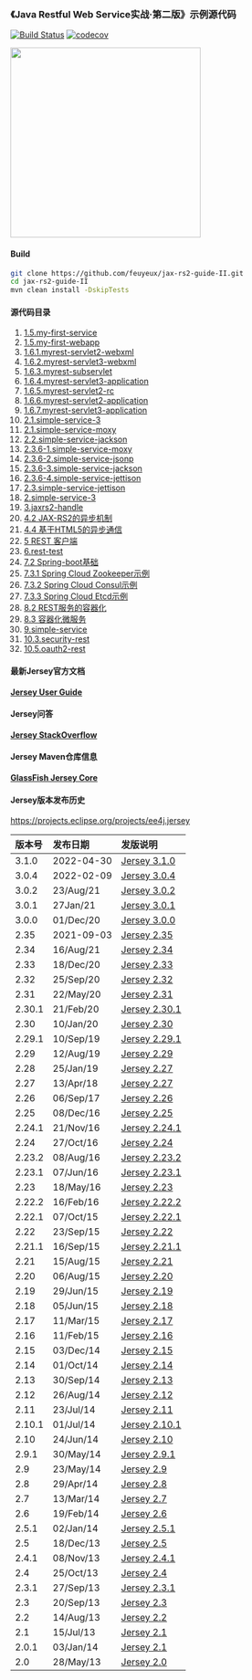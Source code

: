 ### 《Java Restful Web Service实战·第二版》示例源代码
[![Build Status](https://travis-ci.com/feuyeux/jax-rs2-guide-II.svg?branch=master)](https://travis-ci.com/feuyeux/jax-rs2-guide-II)
[![codecov](https://codecov.io/gh/feuyeux/jax-rs2-guide-II/branch/master/graph/badge.svg)](https://codecov.io/gh/feuyeux/jax-rs2-guide-II)

<img width="333" src="cover.png"/>

#### Build
```bash
git clone https://github.com/feuyeux/jax-rs2-guide-II.git
cd jax-rs2-guide-II
mvn clean install -DskipTests
```

#### 源代码目录

1. [1.5.my-first-service](1.5.my-first-service)
2. [1.5.my-first-webapp](1.5.my-first-webapp)
3. [1.6.1.myrest-servlet2-webxml](1.6.1.myrest-servlet2-webxml)
4. [1.6.2.myrest-servlet3-webxml](1.6.2.myrest-servlet3-webxml)
5. [1.6.3.myrest-subservlet](1.6.3.myrest-subservlet)
6. [1.6.4.myrest-servlet3-application](1.6.4.myrest-servlet3-application)
7. [1.6.5.myrest-servlet2-rc](1.6.5.myrest-servlet2-rc)
8. [1.6.6.myrest-servlet2-application](1.6.6.myrest-servlet2-application)
9. [1.6.7.myrest-servlet3-application](1.6.7.myrest-servlet3-application)
10. [2.1.simple-service-3](2.1.simple-service-3)
11. [2.1.simple-service-moxy](2.1.simple-service-moxy)
12. [2.2.simple-service-jackson](2.2.simple-service-jackson)
13. [2.3.6-1.simple-service-moxy](2.3.6-1.simple-service-moxy)
14. [2.3.6-2.simple-service-jsonp](2.3.6-2.simple-service-jsonp)
15. [2.3.6-3.simple-service-jackson](2.3.6-3.simple-service-jackson)
16. [2.3.6-4.simple-service-jettison](2.3.6-4.simple-service-jettison)
17. [2.3.simple-service-jettison](2.3.simple-service-jettison)
18. [2.simple-service-3](2.simple-service-3)
19. [3.jaxrs2-handle](3.jaxrs2-handle)
20. [4.2 JAX-RS2的异步机制](4.2.asynchronized)
21. [4.4 基于HTML5的异步通信](4.4.sse)
22. [5 REST 客户端](5.jaxrs2-client)
23. [6.rest-test](6.rest-test)
24. [7.2 Spring-boot基础](7.2.demo)
25. [7.3.1 Spring Cloud Zookeeper示例](7.3.1.boot.zookeeper)
26. [7.3.2 Spring Cloud Consul示例](7.3.2.boot.consul)
27. [7.3.3 Spring Cloud Etcd示例](7.3.2.boot.etcd)
28. [8.2 REST服务的容器化](8.2.containerization)
29. [8.3 容器化微服务](8.3.boot.zk.kaka)
30. [9.simple-service](9.simple-service)
31. [10.3.security-rest](10.3.security-rest)
32. [10.5.oauth2-rest](10.5.oauth2-rest)

#### 最新Jersey官方文档
[**Jersey User Guide**](https://eclipse-ee4j.github.io/jersey.github.io/documentation/latest/index.html)

#### Jersey问答
[**Jersey StackOverflow**](http://stackoverflow.com/questions/tagged/jersey)

#### Jersey Maven仓库信息
**[GlassFish Jersey Core](https://mvnrepository.com/artifact/org.glassfish.jersey.core)**

#### Jersey版本发布历史
https://projects.eclipse.org/projects/ee4j.jersey

|版本号|发布日期|发版说明|
|:-----|:----------|:---------------------------------------|
|3.1.0	|2022-04-30	|[Jersey 3.1.0](https://projects.eclipse.org/projects/ee4j.jersey/releases/3.1.0)|
|3.0.4	|2022-02-09|[Jersey 3.0.4](https://projects.eclipse.org/projects/ee4j.jersey/releases/3.0.4)|
|3.0.2|23/Aug/21|[Jersey 3.0.2](https://eclipse-ee4j.github.io/jersey.github.io/release-notes/3.0.2.html)|
|3.0.1|27Jan/21|[Jersey 3.0.1](https://eclipse-ee4j.github.io/jersey.github.io/release-notes/3.0.1.html)|
|3.0.0|01/Dec/20|[Jersey 3.0.0](https://eclipse-ee4j.github.io/jersey.github.io/release-notes/3.0.0.html)|
|2.35|	2021-09-03|[Jersey 2.35](https://projects.eclipse.org/projects/ee4j.jersey/releases/2.35)|
|2.34|16/Aug/21|[Jersey 2.34](https://eclipse-ee4j.github.io/jersey.github.io/release-notes/2.34.html)|
|2.33|18/Dec/20|[Jersey 2.33](https://eclipse-ee4j.github.io/jersey.github.io/release-notes/2.33.html)|
|2.32|25/Sep/20|[Jersey 2.32](https://eclipse-ee4j.github.io/jersey.github.io/release-notes/2.32.html)|
|2.31|22/May/20|[Jersey 2.31](https://eclipse-ee4j.github.io/jersey.github.io/release-notes/2.31.html)|
|2.30.1|21/Feb/20|[Jersey 2.30.1](https://eclipse-ee4j.github.io/jersey.github.io/release-notes/2.30.1.html)|
|2.30|10/Jan/20|[Jersey 2.30](https://eclipse-ee4j.github.io/jersey.github.io/release-notes/2.30.html)|
|2.29.1|10/Sep/19|[Jersey 2.29.1](https://eclipse-ee4j.github.io/jersey.github.io/release-notes/2.29.1.html)|
|2.29|12/Aug/19|[Jersey 2.29](https://eclipse-ee4j.github.io/jersey.github.io/release-notes/2.29.html)|
|2.28|25/Jan/19|[Jersey 2.27](https://eclipse-ee4j.github.io/jersey.github.io/release-notes/2.28.html)|
|2.27|13/Apr/18|[Jersey 2.27](https://eclipse-ee4j.github.io/jersey.github.io/release-notes/2.27.html)|
|2.26|06/Sep/17|[Jersey 2.26](https://eclipse-ee4j.github.io/jersey.github.io/release-notes/2.26.html)|
|2.25|08/Dec/16|[Jersey 2.25](https://eclipse-ee4j.github.io/jersey.github.io/release-notes/2.25.html)|
|2.24.1|21/Nov/16|[Jersey 2.24.1](https://eclipse-ee4j.github.io/jersey.github.io/release-notes/2.24.1.html)|
|2.24|27/Oct/16|[Jersey 2.24](https://eclipse-ee4j.github.io/jersey.github.io/release-notes/2.24.html)|
|2.23.2|08/Aug/16|[Jersey 2.23.2](https://eclipse-ee4j.github.io/jersey.github.io/release-notes/2.23.2.html)|
|2.23.1|07/Jun/16|[Jersey 2.23.1](https://eclipse-ee4j.github.io/jersey.github.io/release-notes/2.23.1.html)|
|2.23|18/May/16|[Jersey 2.23](https://eclipse-ee4j.github.io/jersey.github.io/release-notes/2.23.html)|
|2.22.2|16/Feb/16|[Jersey 2.22.2](https://eclipse-ee4j.github.io/jersey.github.io/release-notes/2.22.2.html)|
|2.22.1|07/Oct/15|[Jersey 2.22.1](https://eclipse-ee4j.github.io/jersey.github.io/release-notes/2.22.1.html)|
|2.22|23/Sep/15|[Jersey 2.22](https://eclipse-ee4j.github.io/jersey.github.io/release-notes/2.22.html)|
|2.21.1|16/Sep/15|[Jersey 2.21.1](https://eclipse-ee4j.github.io/jersey.github.io/release-notes/2.21.1.html)|
|2.21|15/Aug/15|[Jersey 2.21](https://eclipse-ee4j.github.io/jersey.github.io/release-notes/2.21.html)|
|2.20|06/Aug/15|[Jersey 2.20](https://eclipse-ee4j.github.io/jersey.github.io/release-notes/2.20.html)|
|2.19|29/Jun/15|[Jersey 2.19](https://eclipse-ee4j.github.io/jersey.github.io/release-notes/2.19.html)|
|2.18|05/Jun/15|[Jersey 2.18](https://eclipse-ee4j.github.io/jersey.github.io/release-notes/2.18.html)|
|2.17|11/Mar/15|[Jersey 2.17](https://eclipse-ee4j.github.io/jersey.github.io/release-notes/2.17.html)|
|2.16|11/Feb/15|[Jersey 2.16](https://eclipse-ee4j.github.io/jersey.github.io/release-notes/2.16.html)|
|2.15|03/Dec/14|[Jersey 2.15](https://eclipse-ee4j.github.io/jersey.github.io/release-notes/2.15.html)|
|2.14|01/Oct/14|[Jersey 2.14](https://eclipse-ee4j.github.io/jersey.github.io/release-notes/2.14.html)|
|2.13|30/Sep/14|[Jersey 2.13](https://eclipse-ee4j.github.io/jersey.github.io/release-notes/2.13.html)|
|2.12|26/Aug/14|[Jersey 2.12](https://eclipse-ee4j.github.io/jersey.github.io/release-notes/2.12.html)|
|2.11|23/Jul/14|[Jersey 2.11](https://eclipse-ee4j.github.io/jersey.github.io/release-notes/2.11.html)|
|2.10.1|01/Jul/14|[Jersey 2.10.1](https://eclipse-ee4j.github.io/jersey.github.io/release-notes/2.10.1.html)|
|2.10|24/Jun/14|[Jersey 2.10](https://eclipse-ee4j.github.io/jersey.github.io/release-notes/2.10.html)|
|2.9.1|30/May/14|[Jersey 2.9.1](https://eclipse-ee4j.github.io/jersey.github.io/release-notes/2.9.1.html)|
|2.9|23/May/14|[Jersey 2.9](https://eclipse-ee4j.github.io/jersey.github.io/release-notes/2.9.html)|
|2.8|29/Apr/14|[Jersey 2.8](https://eclipse-ee4j.github.io/jersey.github.io/release-notes/2.8.html)|
|2.7|13/Mar/14|[Jersey 2.7](https://eclipse-ee4j.github.io/jersey.github.io/release-notes/2.7.html)|
|2.6|19/Feb/14|[Jersey 2.6](https://eclipse-ee4j.github.io/jersey.github.io/release-notes/2.6.html)|
|2.5.1|02/Jan/14|[Jersey 2.5.1](https://eclipse-ee4j.github.io/jersey.github.io/release-notes/2.5.1.html)|
|2.5|18/Dec/13|[Jersey 2.5](https://eclipse-ee4j.github.io/jersey.github.io/release-notes/2.5.html)|
|2.4.1|08/Nov/13|[Jersey 2.4.1](https://eclipse-ee4j.github.io/jersey.github.io/release-notes/2.4.1.html)|
|2.4|25/Oct/13|[Jersey 2.4](https://eclipse-ee4j.github.io/jersey.github.io/release-notes/2.4.html)|
|2.3.1|27/Sep/13|[Jersey 2.3.1](https://eclipse-ee4j.github.io/jersey.github.io/release-notes/2.3.1.html)|
|2.3|20/Sep/13|[Jersey 2.3](https://eclipse-ee4j.github.io/jersey.github.io/release-notes/2.3.html)|
|2.2|14/Aug/13|[Jersey 2.2](https://eclipse-ee4j.github.io/jersey.github.io/release-notes/2.2.html)|
|2.1|15/Jul/13|[Jersey 2.1](https://eclipse-ee4j.github.io/jersey.github.io/release-notes/2.1.html)|
|2.0.1|03/Jan/14|[Jersey 2.1](https://eclipse-ee4j.github.io/jersey.github.io/release-notes/2.0.1.html)|
|2.0|28/May/13|[Jersey 2.0](https://eclipse-ee4j.github.io/jersey.github.io/release-notes/2.0.html)|
